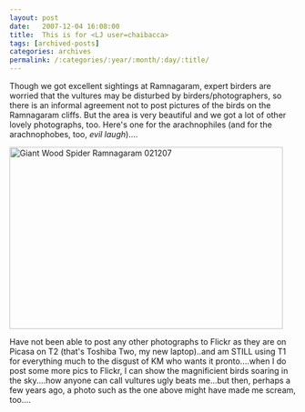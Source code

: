 ```yaml
---
layout: post
date:	2007-12-04 16:08:00
title:  This is for <LJ user=chaibacca>
tags: [archived-posts]
categories: archives
permalink: /:categories/:year/:month/:day/:title/
---
```

Though we got excellent sightings at Ramnagaram, expert birders are worried that the vultures may be disturbed by birders/photographers, so there is an informal agreement not to post pictures of the birds on the Ramnagaram cliffs. But the area is very beautiful and we got a lot of other lovely photographs, too. Here's one for the arachnophiles (and for the arachnophobes, too, *evil laugh*)....


<a href="http://www.flickr.com/photos/20401428@N08/2083267017/" title="Giant Wood Spider Ramnagaram 021207 by pctrsglr, on Flickr"><img src="http://farm3.static.flickr.com/2390/2083267017_f733246479_o.jpg" width="480" height="320" alt="Giant Wood Spider Ramnagaram 021207" /></a>


Have not been able to post any other photographs to Flickr as they are on Picasa on T2 (that's Toshiba Two, my new laptop)..and am STILL using T1 for everything much to the disgust of KM who wants it pronto....when I do post some more pics to Flickr, I can show the magnificient birds soaring in the sky....how anyone can call vultures ugly beats me...but then, perhaps a few years ago, a photo such as the one above might have made me scream, too....
